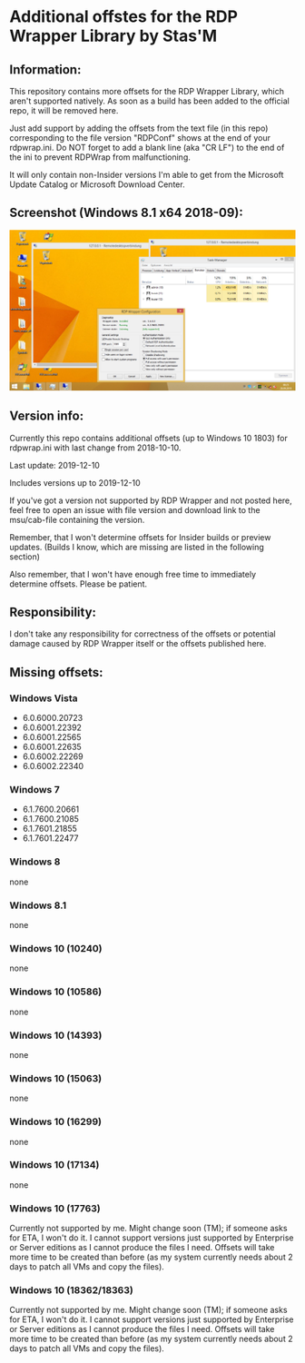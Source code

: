 # Additional offstes for the RDP Wrapper Library by Stas'M


## Information:
This repository contains more offsets for the RDP Wrapper Library, which aren't supported natively.
As soon as a build has been added to the official repo, it will be removed here.

Just add support by adding the offsets from the text file (in this repo) corresponding to the file version "RDPConf" shows at the end of your rdpwrap.ini.
Do NOT forget to add a blank line (aka "CR LF") to the end of the ini to prevent RDPWrap from malfunctioning.

It will only contain non-Insider versions I'm able to get from the Microsoft Update Catalog or Microsoft Download Center.


## Screenshot (Windows 8.1 x64 2018-09):
![Screenshot](/RDPWrapper_Demo_w63_19093.png "Screenshot of Windows 8.1 with all updates up to 2018-09")


## Version info:
Currently this repo contains additional offsets (up to Windows 10 1803) for rdpwrap.ini with last change from 2018-10-10.

Last update: 2019-12-10

Includes versions up to 2019-12-10

If you've got a version not supported by RDP Wrapper and not posted here, feel free to open an issue with file version and download link to the msu/cab-file containing the version.

Remember, that I won't determine offsets for Insider builds or preview updates. (Builds I know, which are missing are listed in the following section)

Also remember, that I won't have enough free time to immediately determine offsets. Please be patient.

## Responsibility:
I don't take any responsibility for correctness of the offsets or potential damage caused by RDP Wrapper itself or the offsets published here.

## Missing offsets:

### Windows Vista
- 6.0.6000.20723
- 6.0.6001.22392
- 6.0.6001.22565
- 6.0.6001.22635
- 6.0.6002.22269
- 6.0.6002.22340

### Windows 7
- 6.1.7600.20661
- 6.1.7600.21085
- 6.1.7601.21855
- 6.1.7601.22477

### Windows 8
none

### Windows 8.1
none

### Windows 10 (10240)
none

### Windows 10 (10586)
none

### Windows 10 (14393)
none

### Windows 10 (15063)
none

### Windows 10 (16299)
none

### Windows 10 (17134)
none

### Windows 10 (17763)
Currently not supported by me.
Might change soon (TM); if someone asks for ETA, I won't do it.
I cannot support versions just supported by Enterprise or Server editions as I cannot produce the files I need.
Offsets will take more time to be created than before (as my system currently needs about 2 days to patch all VMs and copy the files).

### Windows 10 (18362/18363)
Currently not supported by me.
Might change soon (TM); if someone asks for ETA, I won't do it.
I cannot support versions just supported by Enterprise or Server editions as I cannot produce the files I need.
Offsets will take more time to be created than before (as my system currently needs about 2 days to patch all VMs and copy the files).
